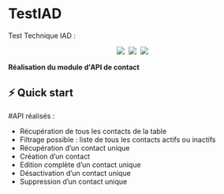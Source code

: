 # TestIAD
Test Technique IAD : 

<p align="center"><img src="https://img.shields.io/badge/PHP-7.4-blueviolet?style=for-the-badge&logo=PHP">&nbsp;
  <img src="https://img.shields.io/badge/Symfony-4.26-white?style=for-the-badge&logo=Symfony">&nbsp;
<img src="https://img.shields.io/badge/MySQL-8-9cf?style=for-the-badge&logo=MySQL"></p>

**Réalisation du module d'API de contact**


## ⚡️ Quick start

#API réalisés :

<ul>
  <li>Récupération de tous les contacts de la table</li>
  <li>Filtrage possible : liste de tous les contacts actifs ou inactifs</li>
  <li>Récupération d’un contact unique</li>
  <li>Création d’un contact</li>
  <li>Edition complète d’un contact unique</li>
  <li>Désactivation d’un contact unique</li>
  <li>Suppression d’un contact unique</li>
  </ul>

